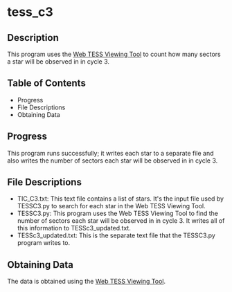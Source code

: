 # tess_c3

## Description 
This program uses the [Web TESS Viewing Tool](https://heasarc.gsfc.nasa.gov/cgi-bin/tess/webtess/wtv.py) to count how many sectors a star will be observed in in cycle 3. 

## Table of Contents
- Progress
- File Descriptions
- Obtaining Data

## Progress
This program runs successfully; it writes each star to a separate file and also writes the number of sectors each star will be observed in in cycle 3. 

## File Descriptions
- TIC_C3.txt: This text file contains a list of stars. It's the input file used by TESSC3.py to search for each star in the Web TESS Viewing Tool. 
- TESSC3.py: This program uses the Web TESS Viewing Tool to find the number of sectors each star will be observed in in cycle 3. It writes all of this information to TESSc3_updated.txt. 
- TESSc3_updated.txt: This is the separate text file that the TESSC3.py program writes to. 

## Obtaining Data
The data is obtained using the [Web TESS Viewing Tool](https://heasarc.gsfc.nasa.gov/cgi-bin/tess/webtess/wtv.py). 

